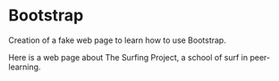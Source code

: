 # Bootstrap

Creation of a fake web page to learn how to use Bootstrap.

Here is a web page about The Surfing Project, a school of surf in peer-learning.